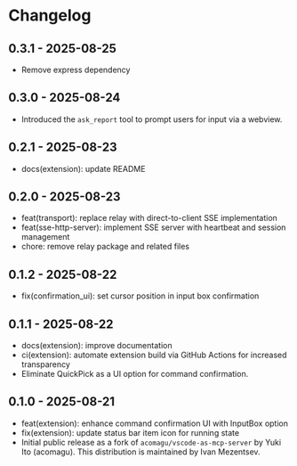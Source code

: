 # Changelog

## 0.3.1 - 2025-08-25

- Remove express dependency

## 0.3.0 - 2025-08-24

- Introduced the `ask_report` tool to prompt users for input via a webview.

## 0.2.1 - 2025-08-23

- docs(extension): update README

## 0.2.0 - 2025-08-23

- feat(transport): replace relay with direct-to-client SSE implementation
- feat(sse-http-server): implement SSE server with heartbeat and session management
- chore: remove relay package and related files

## 0.1.2 - 2025-08-22

- fix(confirmation_ui): set cursor position in input box confirmation

## 0.1.1 - 2025-08-22

- docs(extension): improve documentation
- ci(extension): automate extension build via GitHub Actions for increased transparency
- Eliminate QuickPick as a UI option for command confirmation.

## 0.1.0 - 2025-08-21

- feat(extension): enhance command confirmation UI with InputBox option
- fix(extension): update status bar item icon for running state
- Initial public release as a fork of `acomagu/vscode-as-mcp-server` by Yuki Ito (acomagu). This distribution is maintained by Ivan Mezentsev.
